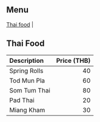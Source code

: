 ## Menu

[Thai food](#Thai-Food) | 

## Thai Food 

| Description                     | Price (THB) |
|:--------------------------------|------------:|
| Spring Rolls                    |      40     |
| Tod Mun Pla                     |      60     |
| Som Tum Thai                    |      80     |
| Pad Thai                        |      20     |
| Miang Kham                      |      30     |
